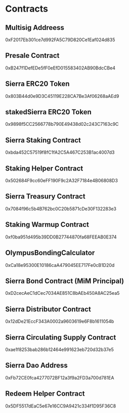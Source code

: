 # Contracts

## Multisig Addreess
0xF2017Eb301ce7d992FA5C79D820Ce1Eaf024d835

## Presale Contract
0xB247f1DefEDe5fF0eEfD015583402AB90BdcCBe4

## Sierra ERC20 Token
0x803B44d0e9D3C45119E228CA7Be3Af06268aAEd9

## stakedSierra ERC20 Token
0x9898f5CC2566778b790E49438d02c243C7163c9C

## Sierra Staking Contract
0xbda452C57519f8fC1fA2C5A467C253B1ac4007d3

## Staking Helper Contract
0x502684F9cc60eFF190F9c2A32F7184e4B06808D3

## Sierra Treasury Contract
0x7084f96c5b4B762bc0C20b5871cDe30F132283e3

## Staking Warmup Contract
0xf0ba951d495b39DD0B27744870fa68FEEAB0E374

## OlympusBondingCalculator
0xCa18e95300E10186caA479045EE717Fe0cB1D20d

## Sierra Bond Contract (MiM Principal)
0xD2cecAeC1dCec7034AE851C8bAEb450A8AC25ea5

## Sierra Distributor Contract
0x12dDe21EccF343A0002a9603619e6F8b1611054b

## Sierra Circulating Supply Contract
0xae1f8253bab286b12464e991623eb720d32b37e5

## Sierra Dao Address
0xFb72CE0fca4277072BF12a3f9a2FD3a700d781EA

## Redeem Helper Contract
0x5DF5517dEaC5e67e16CC9A9421c334f1D95F36C8

